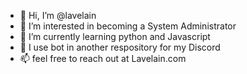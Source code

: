 -  👋 Hi, I’m @lavelain
- 👀 I’m interested in becoming a System Administrator
- 🌱 I’m currently learning python and Javascript
- 💞️ I use bot in another respository for my Discord
- 📫 feel free to reach out at Lavelain.com
<!---
lavelain/lavelain is a ✨ special ✨ repository because its `README.md` (this file) appears on your GitHub profile.
You can click the Preview link to take a look at your changes.
--->
